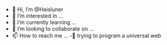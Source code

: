 - 👋 Hi, I’m @Heisluner
- 👀 I’m interested in ...
- 🌱 I’m currently learning ...
- 💞️ I’m looking to collaborate on ...
- 📫 How to reach me ...
-🌄 trying to program a universal web
<!---
Heisluner/Heisluner is a ✨ special ✨ repository because its `README.md` (this file) appears on your GitHub profile.
You can click the Preview link to take a look at your changes.
--->
